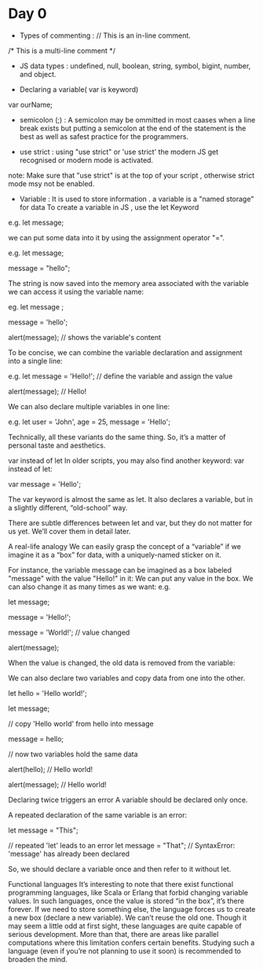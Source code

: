 # Day 0 

- Types of commenting :
// This is an in-line comment.

/* This is a
multi-line comment */

- JS data types :
undefined, null, boolean, string, symbol, bigint, number, and object.

- Declaring a variable( var is keyword)
 
 var ourName;

- semicolon (;) :
A semicolon may be ommitted in most caases when a line break exists
but putting a semicolon at the end of the statement is the best as well as safest practice for the programmers.

- use strict :
using "use strict" or 'use strict' the modern JS get recognised or modern mode is activated.

note: Make sure that "use strict" is at the top of your script , otherwise strict mode msy not be enabled.

- Variable :
It is used to store information . a variable is a "named storage" for data To create a variable in JS , use the let Keyword 

e.g.
let message;

we can put some data into it by using the assignment operator "=".

e.g.
let message;

message = "hello";

The string is now saved into the memory area associated with the variable we can access it using the variable name:

eg.
let message ;

message = 'hello';

alert(message); // shows the variable's content

To be concise, we can combine the variable declaration and assignment into a single line:

e.g.
let message = 'Hello!'; // define the variable and assign the value

alert(message); // Hello!

We can also declare multiple variables in one line:

e.g.
let user = 'John', age = 25, message = 'Hello';

Technically, all these variants do the same thing. So, it’s a matter of personal taste and aesthetics.

var instead of let
In older scripts, you may also find another keyword: var instead of let:

var message = 'Hello';

The var keyword is almost the same as let. It also declares a variable, but in a slightly different, “old-school” way.

There are subtle differences between let and var, but they do not matter for us yet. We’ll cover them in detail later.

A real-life analogy
We can easily grasp the concept of a “variable” if we imagine it as a “box” for data, with a uniquely-named sticker on it.

For instance, the variable message can be imagined as a box labeled "message" with the value "Hello!" in it:
We can put any value in the box.
We can also change it as many times as we want:
e.g.

let message;

message = 'Hello!';

message = 'World!'; // value changed

alert(message);

When the value is changed, the old data is removed from the variable:


We can also declare two variables and copy data from one into the other.

let hello = 'Hello world!';

let message;

// copy 'Hello world' from hello into message

message = hello;

// now two variables hold the same data

alert(hello); // Hello world!

alert(message); // Hello world!

Declaring twice triggers an error
A variable should be declared only once.

A repeated declaration of the same variable is an error:

let message = "This";

// repeated 'let' leads to an error
let message = "That"; // SyntaxError: 'message' has already been declared

So, we should declare a variable once and then refer to it without let.

Functional languages
It’s interesting to note that there exist functional programming languages, like Scala or Erlang that forbid changing variable values.
In such languages, once the value is stored “in the box”, it’s there forever. If we need to store something else, the language forces us to create a new box (declare a new variable). We can’t reuse the old one.
Though it may seem a little odd at first sight, these languages are quite capable of serious development. More than that, there are areas like parallel computations where this limitation confers certain benefits. Studying such a language (even if you’re not planning to use it soon) is recommended to broaden the mind.